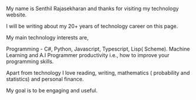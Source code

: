 My name is Senthil Rajasekharan and thanks for visiting my technology website. 

I will be writing about my 20+ years of technology career on this page.

My main technology interests are,

Programming - C#, Python, Javascript, Typescript, Lisp( Scheme).
Machine Learning and A.I
Programmer productivity i.e., how to improve your programming skills.

Apart from technology I love reading, writing, mathematics ( probability and statistics) and personal finance.

My goal is to be engaging and useful.

<!--
**senthilrajasek/senthilrajasek** is a ✨ _special_ ✨ repository because its `README.md` (this file) appears on your GitHub profile.

Here are some ideas to get you started:

- 🔭 I’m currently working on ...
- 🌱 I’m currently learning ...
- 👯 I’m looking to collaborate on ...
- 🤔 I’m looking for help with ...
- 💬 Ask me about ...
- 📫 How to reach me: ...
- 😄 Pronouns: ...
- ⚡ Fun fact: ...
-->
